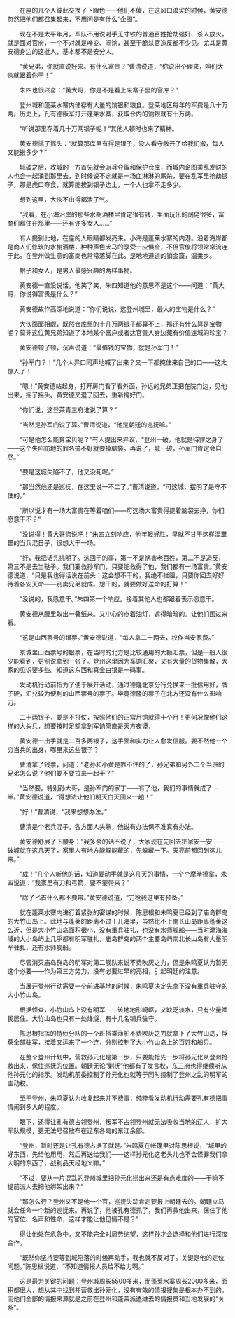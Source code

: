 　　在座的几个人彼此交换了下眼色——他们不傻，在这风口浪尖的时候，黄安德忽然把他们都召集起来，不用问是有什么“企图”。

　　现在不是太平年月，军队不用说对手无寸铁的普通百姓抢劫强奸、杀人放火，就是面对官府，一个不对就是哗变、闹饷，甚至干脆杀官造反都不少见。尤其是黄安德身边的这批人，基本都不是安分人。

　　“黄兄弟，你就直说好来。有什么富贵？”曹清说道，“你说出个理来，咱们大伙就跟着你干！”

　　朱四也很兴奋：“黄大哥，你是不是看上来寨子里的官库？”

　　登州城和蓬莱水寨内储存有大量的饷银和粮食。登莱地区每年的军费是八十万两。历史上，孔有德叛军打开蓬莱水寨，获取仓内的饷银就有十万两。

　　“听说那里存着几十万两银子呢！”其他人顿时也来了精神。

　　黄安德摇了摇头：“就算那库里有得是银子，没人看守敞开了给我们搬，每人又能搬多少？”

　　城破之后，攻城的一方首先就会派兵夺取和保护仓库，而城内企图乘乱发财的人也会一起涌到那里去，到时候说不定就是一场血淋淋的厮杀，要在乱军里抢劫银子，那是虎口夺食，就算能挨到银子边上，一个人也拿不走多少。

　　想到这里，大伙不由得都泄了气。

　　“我看，在小海沿岸的那些水榭酒楼里肯定很有钱，里面玩乐的阔佬很多，富商们都住在那里——还有许多女人……”

　　有人提到此地，在座的人眼睛都发亮来。小海是蓬莱水寨的内港。沿着海岸都是商人们修筑的水榭酒楼，种种声色犬马的享受一应俱全，不但官僚将领常常流连于此。在登州做生意的富商也常常落脚在此。是地地道道的销金窟，温柔乡。

　　银子和女人，是男人最感兴趣的两样事物。

　　黄安德一直没说话，他笑了笑，朱四知道他的意思不是这个——问道：“黄大哥，你说得富贵是什么？”

　　黄安德故作高深地说道：“你们说说，这登州城里，最大的宝物是什么？”

　　大伙面面相觑，既然仓库里的十几万两银子都算不上，那还有什么算是宝物呢？莫非这位黄兄弟知道了本地某个富户或者达官贵人身边藏有价值连城的珍宝？

　　黄安德顿了顿，沉声说道：“最值钱的宝物，就是孙军门！”

　　“孙军门？！”几个人异口同声地喊了出来？又一下都掩住来自己的口——这太惊人了！

　　“嗯！”黄安德站起身，打开房门看了看外面，孙远的兄弟正把在院门边，见他出来，摇了摇头。黄安德又退了回去，重新掩好门。

　　“你们说，这登莱青三府谁说了算？”

　　“当然是孙军门说了算。”曹清说道，“他是朝廷的巡抚嘛。”

　　“可是他怎么能算宝贝呢？”有人提出来异议，“登州一破，他就是待罪之身了——这个失陷防地的罪名搞不好就要掉脑袋。再说了，城一破，孙军门肯定会自尽。”

　　“要是这城失陷不了，他又没死呢。”

　　“那当然他还是巡抚，在这里说一不二了。”曹清说道，“可这城，摆明了是守不住的。”

　　“所以说才有一场大富贵在等着咱们——可这场大富贵得提着脑袋去挣，你们愿意干不？”

　　“没说得！黄大哥您说吧！”朱四立刻响应，他年轻好胜，早就不甘于这样混噩噩的当兵混日子，很想大干一场。

　　“好，我把话先挑明了。这回干的事，第一不是祸害老百姓，第二不是造反，第三不是去当鞑子。我们要救孙军门，只要能救得了他，我们都有一场富贵。”黄安德说道，“只是我也得话说在前头：这会想不干的，我绝不拦阻，只要你回去好好待着各安天命——别卖兄弟就成。想干的，就要做好送命的打算！”

　　“没说的，我愿意干。”朱四第一个响应。接着其他人也都跟着表示愿意干。

　　黄安德从腰里取出一叠纸来。又小心的点着油灯，遮得暗暗的。让他们围过来看。

　　“这是山西票号的银票。”黄安德说道，“每人拿二十两去，权作当安家费。”

　　京城里山西票号的银票，在当时的北方是比较通用的大额汇票，但是一般人很少能看到，更别说拿到一张了。登州这里因为军饷汇聚，又有大量的货物集散，大家的见识要多些。知道这东西和真金白银是一码事。

　　发动机行动前指为了便于展开活动，通过德隆北京分行兑换来一批信用好，牌子硬，汇兑较为便利的山西票号的票子。毕竟德隆的票子在北方还没有什么影响力。

　　二十两银子，要是不打仗，按照他们的正常月饷就得十个月！更何况像他们这样的大头兵，想要按时足额拿到军饷简直是天方夜谭，

　　黄安德一出手就是二百多两银子，这手面和实力让人愈发信服。要不然他一个穷当兵的出身，哪里来这些银子？

　　曹清拿了钱票，问道：“老孙和小黄是靠不住的了，孙兄弟和另外二个当班的兄弟怎么说？他们要不要拉来一起干？”

　　“当然要。特别孙大哥，是孙军门的家丁——有了他，我们的事情就成了一半。”黄安德说道，“得想法让他们明天白天回来一趟！”

　　“好！”曹清说，“我来想想办法。”

　　曹清是个老兵混子，各方面人头熟，他说有办法保不准真有办法。

　　黄安德舒展了下腰身：“我多余的话不说了，大家现在先回去把家安一安——破城就在这几天了，家里人有地方能躲能藏的，先躲藏一下。天亮前都回到这儿来。”

　　“成！”几个人听他的话，知道要动手就是这几天的事情，一个个摩拳擦掌，朱四说道：“我家里有刀和弓箭，要不要带来？”

　　“除了匕首什么都不要带。”黄安德说道，“刀枪我这里有预备。”

　　就在蓬莱水寨内进行着紧张的密谋的时候，陈思根和朱鸣夏已经到了庙岛群岛的大竹山岛上。此地与蓬莱的距离不过十几海里，虽然比不上南长山岛距离蓬莱这么近，但是大小竹山岛面积很小，没有重兵驻扎，也没有水师舰船——当时渤海海域的大小岛屿上几乎都有明军驻扎，庙岛群岛的两个主要岛屿南北长山岛有大量明军驻扎，还有水师舰船。

　　尽管消灭庙岛群岛的明军对第二舰队来说不费吹灰之力，但是朱鸣夏认为暂无这个必要——作为第三方势力，没有必要过早的亮相，引起明廷的注意。

　　当展开登州行动需要一个前进基地的时候，朱鸣夏决定先拿下没有重兵驻守的大小竹山岛。

　　根据侦查，小竹山岛上没有明军——该地地形崎岖，又缺乏淡水，只有少量渔民居住。大竹山岛也只有一处烽燧，有十几名铺兵驻守。

　　陈思根指挥的特侦分队的一个班搭乘渔船不费吹灰之力就拿下了大竹山岛，俘获全部驻军，接着又运来了一个连，分别控制了大小竹山岛上的百姓和船只。

　　在整个登州计划中，营救孙元化是第一步，只要能抢先一步将孙元化从登州抢救出来，保住巡抚的位置。朝廷无论“剿抚”他都有了发言权，东三府也得继续听从他孙元化的指示。发动机前委控制了孙元化也就等于同时控制了登州之乱的明军的主动权。

　　至于登州，朱鸣夏认为收复起来并不费事，纯粹看发动机行动需要孔有德把事情闹到多大的程度。

　　眼下，还得让孔有德占领登州，叛军不占领登州就无法吸收当地的辽人，扩大军队规模，更无法号召散布在辽东各岛的东江余部。

　　“登州，暂时还是让孔有德占据了就是。”朱鸣夏在帐篷里对陈思根说，“城里的好东西，先给他用用，然后再送给我们——这样孙元化这老头儿也不会怪罪我们拿大明的东西了，战利品天经地义嘛。”

　　“不过，要从一片混乱的登州城里把孙元化捞出来还是有点难度的——干嘛不提前派人去把他绑架出来？”

　　“那怎么行？登州又不是他一个官，巡抚失踪肯定要报上朝廷去的。朝廷立马就会任命一个新的巡抚来。再说了，他被孔有德抓了，我们再救他出来，保住了他的官位、名声和性命，这样才能让他见情不是？”

　　得让他处在危急中，又不能完全对局势绝望，这样孙才会选择和他们进行深度合作。

　　“既然你坚持要等到城陷落的时候再动手，我也就不反对了。关键是他的定位问题。”陈思根说道，“不知道情报人员给不给力啊。”

　　这是最为关键的问题：登州城周长5500多米，而蓬莱水寨周长2000多米，面积都很大，想从其中找到并营救出孙元化，没有有效的情报搜集是根本办不到的。而他们全部的情报来源就是之前在登州和蓬莱派遣进去的情报员和当地发展的“关系”。
